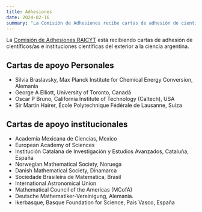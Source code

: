 ```yaml
---
title: Adhesiones
date: 2024-02-16
summary: "La Comisión de Adhesiones recibe cartas de adhesión de científicos/as e instituciones científicas del exterior a la ciencia argentina."
---
```


La [Comisión de Adhesiones RAICYT](comisiones/adhesiones) está recibiendo cartas
de adhesión de científicos/as e instituciones científicas del exterior a la
ciencia argentina.

## Cartas de apoyo Personales

 - Silvia Braslavsky, Max Planck Institute for Chemical Energy Conversion, Alemania
 - George A Elliott, University of Toronto, Canadá
 - Oscar P Bruno, California Institute of Technology (Caltech), USA
 - Sir Martin Hairer, École Polytechnique Fédérale de Lausanne, Suiza

## Cartas de apoyo institucionales 


 - Academia Mexicana de Ciencias, Mexico
 - European Academy of Sciences
 - Institución Catalana de Investigación y Estudios Avanzados, Cataluña, España
 - Norwegian Mathematical Society, Noruega
 - Danish Mathematical Society, Dinamarca
 - Sociedade Brasileira de Matematica, Brasil
 - International Astronomical Union 
 - Mathematical Council of the Americas (MCofA)
 - Deutsche Mathematiker-Vereinigung, Alemania. 
 - Ikerbasque, Basque Foundation for Science, Pais Vasco, España